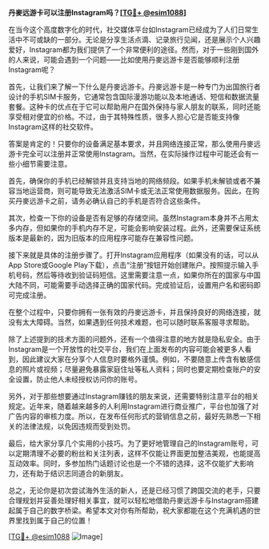 **丹麥远游卡可以注册Instagram吗？[[TG💪+ @esim1088](https://t.me/s/esim1088)]**

在当今这个高度数字化的时代，社交媒体平台如Instagram已经成为了人们日常生活中不可或缺的一部分。无论是分享生活点滴、记录旅行见闻，还是展示个人兴趣爱好，Instagram都为我们提供了一个非常便利的途径。然而，对于一些刚到国外的人来说，可能会遇到一个问题——比如使用丹麥远游卡是否能够顺利注册Instagram呢？

首先，让我们来了解一下什么是丹麥远游卡。丹麥远游卡是一种专门为出国旅行者设计的手机SIM卡服务，它通常包含国际漫游功能以及本地通话、短信和数据流量套餐。这种卡的优点在于它可以帮助用户在国外保持与家人朋友的联系，同时还能享受相对便宜的价格。不过，由于其特殊性质，很多人担心它是否能支持像Instagram这样的社交软件。

答案是肯定的！只要你的设备满足基本要求，并且网络连接正常，那么使用丹麥远游卡完全可以注册并正常使用Instagram。当然，在实际操作过程中可能还会有一些小细节需要注意。

首先，确保你的手机已经解锁并且支持当地的网络频段。如果手机未解锁或者不兼容当地运营商，则可能导致无法激活SIM卡或无法正常使用数据服务。因此，在购买丹麥远游卡之前，请务必确认自己的手机是否符合这些条件。

其次，检查一下你的设备是否有足够的存储空间。虽然Instagram本身并不占用太多内存，但如果你的手机内存不足，可能会影响安装过程。此外，还需要保证系统版本是最新的，因为旧版本的应用程序可能存在兼容性问题。

接下来就是具体的注册步骤了。打开Instagram应用程序（如果没有的话，可以从App Store或Google Play下载），点击“注册”按钮开始创建账户。按照提示输入手机号码，然后等待收到验证码短信。这里需要注意一点，如果你所在的国家与中国大陆不同，可能需要手动选择正确的国家代码。完成验证后，设置用户名和密码即可完成注册。

在整个过程中，只要你拥有一张有效的丹麥远游卡，并且保持良好的网络连接，就没有太大障碍。当然，如果遇到任何技术难题，也可以随时联系客服寻求帮助。

除了上述提到的技术方面的问题外，还有一个值得注意的地方就是隐私安全。由于Instagram是一个开放性的社交平台，我们在上面发布的内容可能会被更多人看到，因此建议大家在分享个人信息时要格外谨慎。例如，不要随意上传含有敏感信息的照片或视频；尽量避免暴露家庭住址等私人资料；同时也要定期检查账户的安全设置，防止他人未经授权访问你的账号。

另外，对于那些想要通过Instagram赚钱的朋友来说，还需要特别注意平台的相关规定。近年来，随着越来越多的人利用Instagram进行商业推广，平台也加强了对广告内容的审核力度。所以，在发布任何形式的营销信息之前，最好先熟悉一下相关的法律法规，以免因违规而受到处罚。

最后，给大家分享几个实用的小技巧。为了更好地管理自己的Instagram账号，可以定期清理不必要的粉丝和关注列表，这样不仅能让界面更加整洁美观，也能提高互动效率。同时，多参加热门话题讨论也是一个不错的选择，这不仅能扩大影响力，还有助于结识志同道合的新朋友。

总之，无论你是初次尝试海外生活的新人，还是已经习惯了跨国交流的老手，只要合理规划并妥善处理好相关事宜，就可以轻松地借助丹麥远游卡与Instagram搭建起属于自己的数字桥梁。希望本文对你有所帮助，祝大家都能在这个充满机遇的世界里找到属于自己的位置！

[[TG💪+ @esim1088](https://t.me/s/esim1088) ![Image](https://i.postimg.cc/4NQfJmqS/Snipaste-2025-05-13-00-14-12.png)]